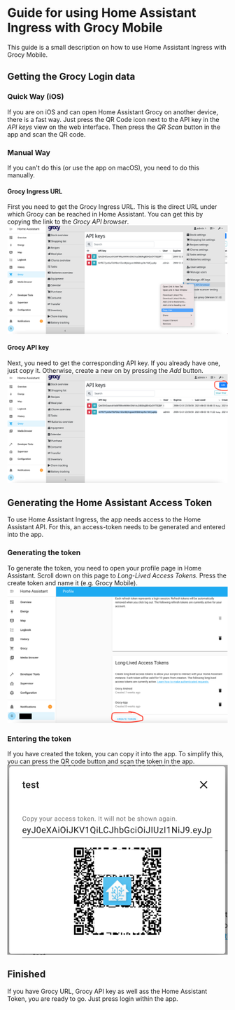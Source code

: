 # Guide for using Home Assistant Ingress with Grocy Mobile

This guide is a small description on how to use Home Assistant Ingress with Grocy Mobile.

## Getting the Grocy Login data
### Quick Way (iOS)
If you are on iOS and can open Home Assistant Grocy on another device, there is a fast way. Just press the QR Code icon next to the API key in the _API keys_ view on the web interface. Then press the _QR Scan_ button in the app and scan the QR code.

### Manual Way
If you can't do this (or use the app on macOS), you need to do this manually.
#### Grocy Ingress URL
First you need to get the Grocy Ingress URL. This is the direct URL under which Grocy can be reached in Home Assistant.
You can get this by copying the link to the _Grocy API browser_.
<img src="HomeAssistant_Get_Grocy_URL.png">

#### Grocy API key
Next, you need to get the corresponding API key.
If you already have one, just copy it.
Otherwise, create a new on by pressing the _Add_ button.
<img src="HomeAssistant_Grocy_API_Key.png">

## Generating the Home Assistant Access Token
To use Home Assistant Ingress, the app needs access to the Home Assistant API.
For this, an access-token needs to be generated and entered into the app.

### Generating the token
To generate the token, you need to open your profile page in Home Assistant.
Scroll down on this page to _Long-Lived Access Tokens_.
Press the create token and name it (e.g. Grocy Mobile).
<img src="HomeAssistant_Token_Generate.png">

### Entering the token
If you have created the token, you can copy it into the app.
To simplify this, you can press the QR code button and scan the token in the app.
<img src="HomeAssistant_Token_QR.png">

## Finished
If you have Grocy URL, Grocy API key as well ass the Home Assistant Token, you are ready to go. Just press login within the app.